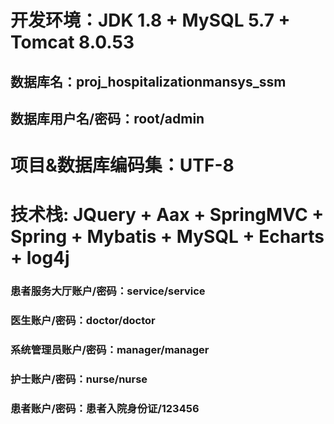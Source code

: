 # 开发环境：JDK 1.8 + MySQL 5.7 + Tomcat 8.0.53  
## 数据库名：proj_hospitalizationmansys_ssm  
## 数据库用户名/密码：root/admin  
# 项目&数据库编码集：UTF-8  
# 技术栈: JQuery + Aax + SpringMVC + Spring + Mybatis + MySQL + Echarts + log4j   
### 患者服务大厅账户/密码：service/service  
### 医生账户/密码：doctor/doctor  
### 系统管理员账户/密码：manager/manager  
### 护士账户/密码：nurse/nurse  
### 患者账户/密码：患者入院身份证/123456  
